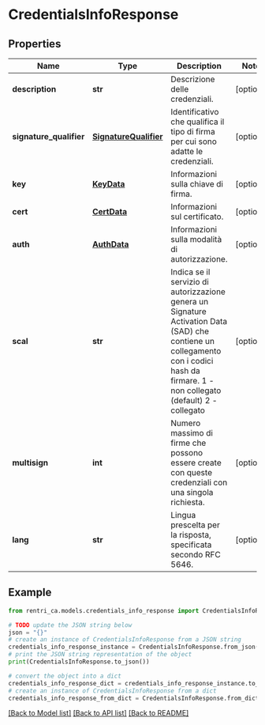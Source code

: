 # CredentialsInfoResponse


## Properties

Name | Type | Description | Notes
------------ | ------------- | ------------- | -------------
**description** | **str** | Descrizione delle credenziali. | [optional] 
**signature_qualifier** | [**SignatureQualifier**](SignatureQualifier.md) | Identificativo che qualifica il tipo di firma per cui sono adatte le credenziali. | [optional] 
**key** | [**KeyData**](KeyData.md) | Informazioni sulla chiave di firma. | [optional] 
**cert** | [**CertData**](CertData.md) | Informazioni sul certificato. | [optional] 
**auth** | [**AuthData**](AuthData.md) | Informazioni sulla modalità di autorizzazione. | [optional] 
**scal** | **str** | Indica se il servizio di autorizzazione genera un Signature Activation Data (SAD) che contiene un collegamento con i codici hash da firmare. 1 - non collegato (default) 2 - collegato | [optional] 
**multisign** | **int** | Numero massimo di firme che possono essere create con queste credenziali con una singola richiesta. | [optional] 
**lang** | **str** | Lingua prescelta per la risposta, specificata secondo RFC 5646. | [optional] 

## Example

```python
from rentri_ca.models.credentials_info_response import CredentialsInfoResponse

# TODO update the JSON string below
json = "{}"
# create an instance of CredentialsInfoResponse from a JSON string
credentials_info_response_instance = CredentialsInfoResponse.from_json(json)
# print the JSON string representation of the object
print(CredentialsInfoResponse.to_json())

# convert the object into a dict
credentials_info_response_dict = credentials_info_response_instance.to_dict()
# create an instance of CredentialsInfoResponse from a dict
credentials_info_response_from_dict = CredentialsInfoResponse.from_dict(credentials_info_response_dict)
```
[[Back to Model list]](../README.md#documentation-for-models) [[Back to API list]](../README.md#documentation-for-api-endpoints) [[Back to README]](../README.md)


